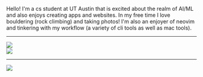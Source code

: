 Hello! I'm a cs student at UT Austin that is excited about the realm of AI/ML and also enjoys creating apps and websites. In my free time I love bouldering (rock climbing) and taking photos! I'm also an enjoyer of neovim and tinkering with my workflow (a variety of cli tools as well as mac tools).

---
![](https://github-readme-stats.vercel.app/api?username=Sarcovora&theme=material-palenight&hide_border=false&include_all_commits=true&count_private=true)<br/>
![](https://github-readme-streak-stats.herokuapp.com/?user=Sarcovora&theme=material-palenight&hide_border=false)<br/>

---
[![](https://visitcount.itsvg.in/api?id=Sarcovora&icon=5&color=12)](https://visitcount.itsvg.in)
